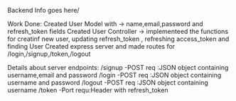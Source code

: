 Backend Info goes here/

Work Done: 
Created User Model with -> name,email,password and refresh_token fields
Created User Controller -> implementeed the functions for creatinf new user, updating refresh_token , refreshing   access_token and finding User
Created express server and made routes for /login,/signup,/token,/logout

Details about server endpoints:
/signup
-POST req :JSON object containing username,email and password 
/login
-POST req :JSON object containing username and password
/logout
-POST req :JSON object containing username
/token
-Port requ:Header with refresh_token 